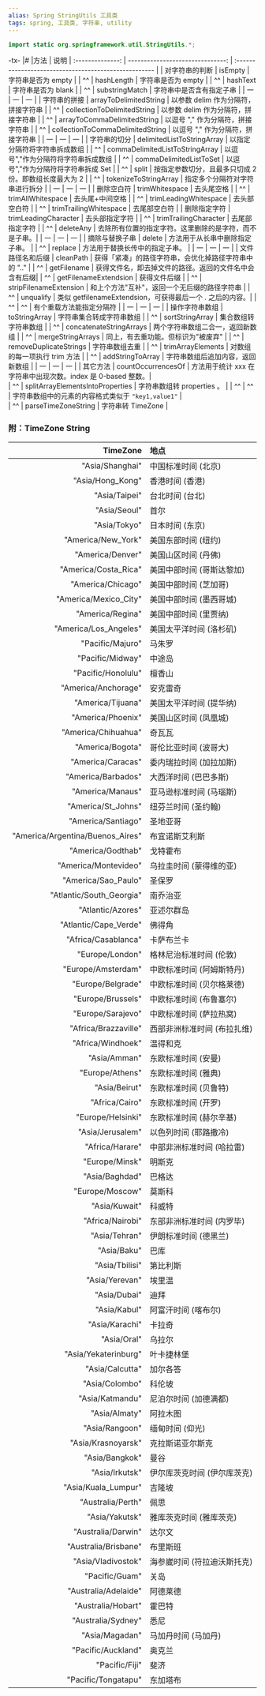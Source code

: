 ```yaml
---
alias: Spring StringUtils 工具类
tags: spring, 工具类, 字符串, utility
---
```



```java
import static org.springframework.util.StringUtils.*;
```


-tx-
|# |方法 | 说明 
| :--------------: | -------------------------------: | :---------------------------------------------------- |
| 对字符串的判断   |                  isEmpty         | 字符串是否为 empty                                    |
| ^^               |                  hashLength      | 字符串是否为 empty                                    |
| ^^               |                  hashText        | 字符串是否为 blank                                    |
| ^^               |                  substringMatch  | 字符串中是否含有指定子串                              |
| 一               | 一                               | 一                                                    |
| 字符串的拼接     |           arrayToDelimitedString | 以参数 delim 作为分隔符，拼接字符串                   |
| ^^               |      collectionToDelimitedString | 以参数 delim 作为分隔符，拼接字符串                   |
| ^^               |      arrayToCommaDelimitedString | 以逗号 "," 作为分隔符，拼接字符串                     |
| ^^               | collectionToCommaDelimitedString | 以逗号 "," 作为分隔符，拼接字符串                     |
| 一               | 一                               | 一                                                    |
| 字符串的切分     |       delimitedListToStringArray | 以指定分隔符将字符串拆成数组                          |
| ^^               |  commaDelimitedListToStringArray | 以逗号","作为分隔符将字符串拆成数组                   |
| ^^               |          commaDelimitedListToSet | 以逗号","作为分隔符将字符串拆成 Set                   |
| ^^               |                            split | 按指定参数切分，且最多只切成 2 份。即数组长度最大为 2 |
| ^^               |            tokenizeToStringArray | 指定多个分隔符对字符串进行拆分                        |
| 一               | 一                               | 一                                                    |
| 删除空白符       | trimWhitespace                   | 去头尾空格                                            |
| ^^               | trimAllWhitespace                | 去头尾+中间空格                                       |
| ^^               | trimLeadingWhitespace            | 去头部空白符                                          |
| ^^               | trimTrailingWhitespace           | 去尾部空白符                                          |
| 删除指定字符     | trimLeadingCharacter             | 去头部指定字符                                        |
| ^^               | trimTrailingCharacter            | 去尾部指定字符                                        |
| ^^               | deleteAny                        | 去除所有位置的指定字符。这里删除的是字符，而不是子串。|
| 一               | 一                               | 一                                                    |
| 摘除与替换子串   |                           delete | 方法用于从长串中删除指定子串。                        |
| ^^               |                          replace | 方法用于替换长传中的指定子串。                        |
| 一               | 一                               | 一                                                    |
| 文件路径名和后缀 |                        cleanPath | 获得「紧凑」的路径字符串，会优化掉路径字符串中的 ".." |
| ^^               |                      getFilename | 获得文件名，即去掉文件的路径。返回的文件名中会含有后缀|
| ^^               |            getFilenameExtendsion | 获得文件后缀                                          |
| ^^               |           stripFilenameExtension | 和上个方法"互补"，返回一个无后缀的路径字符串          |
| ^^               |                        unqualify | 类似 getfilenameExtendsion，可获得最后一个 . 之后的内容。|
| ^^ | ^^ | 有个重载方法能指定分隔符 | 
| 一               | 一                               | 一                                                    |
| 操作字符串数组   |                    toStringArray | 字符串集合转成字符串数组                              |
| ^^               |                  sortStringArray | 集合数组转字符串数组                                  |
| ^^               |          concatenateStringArrays | 两个字符串数组二合一，返回新数组                      |
| ^^               |                mergeStringArrays | 同上，有去重功能。但标识为"被废弃"                    |
| ^^               |           removeDuplicateStrings | 字符串数组去重                                        |
| ^^               |                trimArrayElements | 对数组的每一项执行 trim 方法                          |
| ^^               |                 addStringToArray | 字符串数组后追加内容，返回新数组                      |
| 一               | 一                               | 一                                                    |
| 其它方法         |               countOccurrencesOf | 方法用于统计 xxx 在字符串中出现次数。index 是 0-based 整数。|          
| ^^               | splitArrayElementsIntoProperties | 字符串数组转 properties 。                            |
| ^^               | ^^                               | 字符串数组中的元素的内容格式类似于 `"key1,value1"`       |                        
| ^^               |              parseTimeZoneString | 字符串转 TimeZone                                     |


### 附：TimeZone String 


| TimeZone                        | 地点 |
| ------------------------------: | :------------------ |
| "Asia/Shanghai"                 | 中国标准时间 (北京)|
| "Asia/Hong_Kong"                | 香港时间 (香港)|
| "Asia/Taipei"                   | 台北时间 (台北)|
| "Asia/Seoul"                    | 首尔|
| "Asia/Tokyo"                    | 日本时间 (东京)|
| "America/New_York"              | 美国东部时间 (纽约)|
| "America/Denver"                | 美国山区时间 (丹佛)|
| "America/Costa_Rica"            | 美国中部时间 (哥斯达黎加)|
| "America/Chicago"               | 美国中部时间 (芝加哥)|
| "America/Mexico_City"           | 美国中部时间 (墨西哥城)|
| "America/Regina"                | 美国中部时间 (里贾纳)|
| "America/Los_Angeles"           | 美国太平洋时间 (洛杉矶)|
| "Pacific/Majuro"                | 马朱罗|
| "Pacific/Midway"                | 中途岛|
| "Pacific/Honolulu"              | 檀香山|
| "America/Anchorage"             | 安克雷奇|
| "America/Tijuana"               | 美国太平洋时间 (提华纳)|
| "America/Phoenix"               | 美国山区时间 (凤凰城)|
| "America/Chihuahua"             | 奇瓦瓦|
| "America/Bogota"                | 哥伦比亚时间 (波哥大)|
| "America/Caracas"               | 委内瑞拉时间 (加拉加斯)|
| "America/Barbados"              | 大西洋时间 (巴巴多斯)|
| "America/Manaus"                | 亚马逊标准时间 (马瑙斯)|
| "America/St_Johns"              | 纽芬兰时间 (圣约翰)|
| "America/Santiago"              | 圣地亚哥|
| "America/Argentina/Buenos_Aires"| 布宜诺斯艾利斯|
| "America/Godthab"               | 戈特霍布|
| "America/Montevideo"            | 乌拉圭时间 (蒙得维的亚)     |
| "America/Sao_Paulo"             | 圣保罗                      |
| "Atlantic/South_Georgia"        | 南乔治亚                    |
| "Atlantic/Azores"               | 亚述尔群岛                  |
| "Atlantic/Cape_Verde"           | 佛得角                      |
| "Africa/Casablanca"             | 卡萨布兰卡                  |
| "Europe/London"                 | 格林尼治标准时间 (伦敦)     |
| "Europe/Amsterdam"              | 中欧标准时间 (阿姆斯特丹)   |
| "Europe/Belgrade"               | 中欧标准时间 (贝尔格莱德)   |
| "Europe/Brussels"               | 中欧标准时间 (布鲁塞尔)     |
| "Europe/Sarajevo"               | 中欧标准时间 (萨拉热窝)     |
| "Africa/Brazzaville"            | 西部非洲标准时间 (布拉扎维) |
| "Africa/Windhoek"               | 温得和克|
| "Asia/Amman"                    | 东欧标准时间 (安曼)|
| "Europe/Athens"                 | 东欧标准时间 (雅典)|
| "Asia/Beirut"                   | 东欧标准时间 (贝鲁特)|
| "Africa/Cairo"                  | 东欧标准时间 (开罗)|
| "Europe/Helsinki"               | 东欧标准时间 (赫尔辛基)|
| "Asia/Jerusalem"                | 以色列时间 (耶路撒冷)|
| "Africa/Harare"                 | 中部非洲标准时间 (哈拉雷)|
| "Europe/Minsk"                  | 明斯克|
| "Asia/Baghdad"                  | 巴格达|
| "Europe/Moscow"                 | 莫斯科|
| "Asia/Kuwait"                   | 科威特|
| "Africa/Nairobi"                | 东部非洲标准时间 (内罗毕)|
| "Asia/Tehran"                   | 伊朗标准时间 (德黑兰)|
| "Asia/Baku"                     | 巴库|
| "Asia/Tbilisi"                  | 第比利斯|
| "Asia/Yerevan"                  | 埃里温|
| "Asia/Dubai"                    | 迪拜|
| "Asia/Kabul"                    | 阿富汗时间 (喀布尔)|
| "Asia/Karachi"                  | 卡拉奇|
| "Asia/Oral"                     | 乌拉尔|
| "Asia/Yekaterinburg"            | 叶卡捷林堡|
| "Asia/Calcutta"                 | 加尔各答|
| "Asia/Colombo"                  | 科伦坡|
| "Asia/Katmandu"                 | 尼泊尔时间 (加德满都)|
| "Asia/Almaty"                   | 阿拉木图|
| "Asia/Rangoon"                  | 缅甸时间 (仰光)|
| "Asia/Krasnoyarsk"              | 克拉斯诺亚尔斯克|
| "Asia/Bangkok"                  | 曼谷|
| "Asia/Irkutsk"                  | 伊尔库茨克时间 (伊尔库茨克) |
| "Asia/Kuala_Lumpur"             | 吉隆坡 |
| "Australia/Perth"               | 佩思 |
| "Asia/Yakutsk"                  | 雅库茨克时间 (雅库茨克) |
| "Australia/Darwin"              | 达尔文 |
| "Australia/Brisbane"            | 布里斯班 |
| "Asia/Vladivostok"              | 海参崴时间 (符拉迪沃斯托克) |
| "Pacific/Guam"                  | 关岛 |
| "Australia/Adelaide"            | 阿德莱德 |
| "Australia/Hobart"              | 霍巴特 |
| "Australia/Sydney"              | 悉尼 |
| "Asia/Magadan"                  | 马加丹时间 (马加丹) |
| "Pacific/Auckland"              | 奥克兰 |
| "Pacific/Fiji"                  | 斐济 |
| "Pacific/Tongatapu"             | 东加塔布 |


